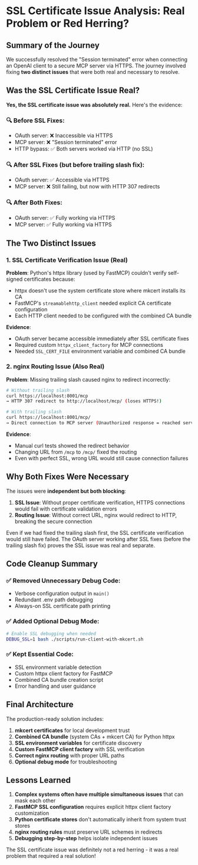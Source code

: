 # SSL Certificate Issue Analysis: Real Problem or Red Herring?

## Summary of the Journey

We successfully resolved the "Session terminated" error when connecting an OpenAI client to a secure MCP server via HTTPS. The journey involved fixing **two distinct issues** that were both real and necessary to resolve.

## Was the SSL Certificate Issue Real?

**Yes, the SSL certificate issue was absolutely real.** Here's the evidence:

### 🔍 **Before SSL Fixes:**
- OAuth server: ❌ Inaccessible via HTTPS  
- MCP server: ❌ "Session terminated" error
- HTTP bypass: ✅ Both servers worked via HTTP (no SSL)

### 🔍 **After SSL Fixes (but before trailing slash fix):**
- OAuth server: ✅ Accessible via HTTPS
- MCP server: ❌ Still failing, but now with HTTP 307 redirects

### 🔍 **After Both Fixes:**
- OAuth server: ✅ Fully working via HTTPS
- MCP server: ✅ Fully working via HTTPS

## The Two Distinct Issues

### 1. SSL Certificate Verification Issue (Real)

**Problem**: Python's httpx library (used by FastMCP) couldn't verify self-signed certificates because:
- httpx doesn't use the system certificate store where mkcert installs its CA
- FastMCP's `streamablehttp_client` needed explicit CA certificate configuration
- Each HTTP client needed to be configured with the combined CA bundle

**Evidence**: 
- OAuth server became accessible immediately after SSL certificate fixes
- Required custom `httpx_client_factory` for MCP connections
- Needed `SSL_CERT_FILE` environment variable and combined CA bundle

### 2. nginx Routing Issue (Also Real)

**Problem**: Missing trailing slash caused nginx to redirect incorrectly:
```bash
# Without trailing slash
curl https://localhost:8001/mcp
→ HTTP 307 redirect to http://localhost/mcp/ (loses HTTPS!)

# With trailing slash  
curl https://localhost:8001/mcp/
→ Direct connection to MCP server (Unauthorized response = reached server)
```

**Evidence**: 
- Manual curl tests showed the redirect behavior
- Changing URL from `/mcp` to `/mcp/` fixed the routing
- Even with perfect SSL, wrong URL would still cause connection failures

## Why Both Fixes Were Necessary

The issues were **independent but both blocking**:

1. **SSL Issue**: Without proper certificate verification, HTTPS connections would fail with certificate validation errors
2. **Routing Issue**: Without correct URL, nginx would redirect to HTTP, breaking the secure connection

Even if we had fixed the trailing slash first, the SSL certificate verification would still have failed. The OAuth server working after SSL fixes (before the trailing slash fix) proves the SSL issue was real and separate.

## Code Cleanup Summary

### ✅ **Removed Unnecessary Debug Code:**
- Verbose configuration output in `main()`
- Redundant .env path debugging
- Always-on SSL certificate path printing

### ✅ **Added Optional Debug Mode:**
```bash
# Enable SSL debugging when needed
DEBUG_SSL=1 bash ./scripts/run-client-with-mkcert.sh
```

### ✅ **Kept Essential Code:**
- SSL environment variable detection
- Custom httpx client factory for FastMCP
- Combined CA bundle creation script
- Error handling and user guidance

## Final Architecture

The production-ready solution includes:

1. **mkcert certificates** for local development trust
2. **Combined CA bundle** (system CAs + mkcert CA) for Python httpx
3. **SSL environment variables** for certificate discovery
4. **Custom FastMCP client factory** with SSL verification
5. **Correct nginx routing** with proper URL paths
6. **Optional debug mode** for troubleshooting

## Lessons Learned

1. **Complex systems often have multiple simultaneous issues** that can mask each other
2. **FastMCP SSL configuration** requires explicit httpx client factory customization  
3. **Python certificate stores** don't automatically inherit from system trust stores
4. **nginx routing rules** must preserve URL schemes in redirects
5. **Debugging step-by-step** helps isolate independent issues

The SSL certificate issue was definitely not a red herring - it was a real problem that required a real solution!